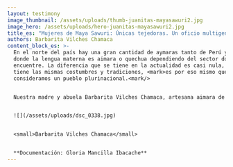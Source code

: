 ```yaml
---
layout: testimony
image_thumbnail: /assets/uploads/thumb-juanitas-mayasawuri2.jpg
image_hero: /assets/uploads/hero-juanitas-mayasawuri2.jpg
title_es: "Mujeres de Maya Sawuri: Únicas tejedoras. Un oficio multigeneracional"
authors: Barbarita Vilches Chamaca
content_block_es: >-
  En el norte del país hay una gran cantidad de aymaras tanto de Perú y Bolivia
  donde la lengua materna es aimara o quechua dependiendo del sector donde se
  encuentre. La diferencia que se tiene en la actualidad es casi nula, pues se
  tiene las mismas costumbres y tradiciones, <mark>es por eso mismo que nos
  consideramos un pueblo plurinacional.<mark/>


  Nuestra madre y abuela Barbarita Vilches Chamaca, artesana aimara de la localidad de Enquelga, comuna de Colchane, región de Tarapacá, tras tratar de responder esta pregunta sobre la Constitución, señala que <strong>no conoce y no sabe los posibles cambios que puedan existir a futuro. Señala que por su larga edad será difícil verlos y que sólo recuerda que cuando era adolescente, vivía de los ingresos de las ventas de tejidos a turistas sin un sistema de regulación comercial.</strong>


  ![](/assets/uploads/dsc_0338.jpg)


  <small>Barbarita Vilches Chamaca</small>


  **Documentación: Gloria Mancilla Ibacache**
---
```

